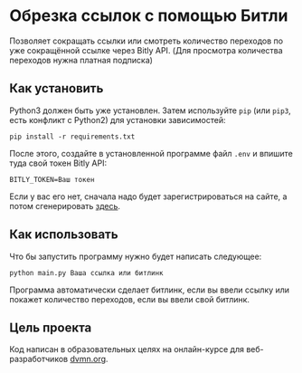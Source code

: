 # Обрезка ссылок с помощью Битли

Позволяет сокращать ссылки или смотреть количество переходов по уже сокращённой ссылке через Bitly API.
(Для просмотра количества переходов нужна платная подписка)

## Как установить 

Python3 должен быть уже установлен. 
Затем используйте `pip` (или `pip3`, есть конфликт с Python2) для установки зависимостей:
```
pip install -r requirements.txt
```
После этого, создайте в установленной программе файл `.env` и впишите туда свой токен Bitly API:
```dotenv
BITLY_TOKEN=Ваш токен
```
Если у вас его нет, сначала надо будет зарегистрироваться на сайте, а потом сгенерировать [здесь](https://app.bitly.com/settings/api).

## Как использовать

Что бы запустить программу нужно будет написать следующее:
```
python main.py Ваша ссылка или битлинк
```
Программа автоматически сделает битлинк, если вы ввели ссылку или покажет количество переходов, если вы ввели свой битлинк.
## Цель проекта

Код написан в образовательных целях на онлайн-курсе для веб-разработчиков [dvmn.org](https://dvmn.org/).

